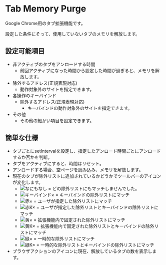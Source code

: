 # Tab Memory Purge
Google Chrome用のタブ拡張機能です。  

設定した条件にそって、使用していないタブのメモリを解放します。  

## 設定可能項目
- 非アクティブのタブをアンロードする時間
    - 前回アクティブになった時間から設定した時間が過ぎると、メモリを解放します。
- 除外するアドレス(正規表現対応)
    - 動作対象外のサイトを指定できます。
- 各操作のキーバインド
	- 除外するアドレス(正規表現対応)
    	- キーバインドの動作対象外のサイトを指定できます。
- その他
    - その他の細かい項目を設定できます。
    
## 簡単な仕様
- タブごとにsetIntervalを設定し、指定したアンロード時間ごとにアンロードするか否かを判断。
- タブをアクティブにすると、時間はリセット。
- アンロードする場合、空ページを読み込み、メモリを解放します。
- 現在のタブが除外リストに追加されているかどうかでツールバーのアイコンが変化します。
    - ![なにもなし](https://raw.githubusercontent.com/electron226/Tab-Memory-Purge/master/icon/icon_019.png) = どの除外リストにもマッチしませんでした。
    - ![キーバインド×](https://raw.githubusercontent.com/electron226/Tab-Memory-Purge/master/icon/icon_019_with_keybind.png) = キーバインドの除外リストにマッチ
    - ![赤×](https://raw.githubusercontent.com/electron226/Tab-Memory-Purge/master/icon/icon_019_use_exclude.png) = ユーザが指定した除外リストにマッチ
    - ![赤K×](https://raw.githubusercontent.com/electron226/Tab-Memory-Purge/master/icon/icon_019_use_exclude_with_keybind.png) = ユーザが指定した除外リストとキーバインドの除外リストにマッチ
    - ![黄×](https://raw.githubusercontent.com/electron226/Tab-Memory-Purge/master/icon/icon_019_extension_exclude.png) = 拡張機能内で固定された除外リストにマッチ
    - ![黄K×](https://raw.githubusercontent.com/electron226/Tab-Memory-Purge/master/icon/icon_019_extension_exclude_with_keybind.png) = 拡張機能内で固定された除外リストとキーバインドの除外リストにマッチ
    - ![緑×](https://raw.githubusercontent.com/electron226/Tab-Memory-Purge/master/icon/icon_019_temp_exclude.png) = 一時的な除外リストにマッチ
    - ![緑K×](https://raw.githubusercontent.com/electron226/Tab-Memory-Purge/master/icon/icon_019_temp_exclude_with_keybind.png) = 一時的な除外リストとキーバインドの除外リストにマッチ
- ブラウザアクションのアイコンに現在、解放しているタブの数を表示します。